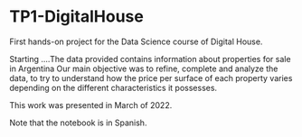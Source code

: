 # TP1-DigitalHouse
First hands-on project for the Data Science course of Digital House.

Starting ....The data provided contains information about properties for sale in Argentina
Our main objective was to refine, complete and analyze the data, to try to understand how the price per surface of each property varies depending on the different characteristics it possesses.

This work was presented in March of 2022.

Note that the notebook is in Spanish. 
